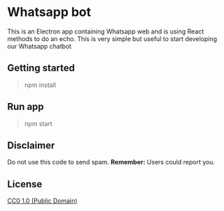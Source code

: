 # Whatsapp bot

This is an Electron app containing Whatsapp web and is using React methods to do an echo. This is very simple but useful to start developing our Whatsapp chatbot

## Getting started

> npm install

## Run app

> npm start

## Disclaimer

Do not use this code to send spam. **Remember:** Users could report you.

## License

[CC0 1.0 (Public Domain)](LICENSE.md)
